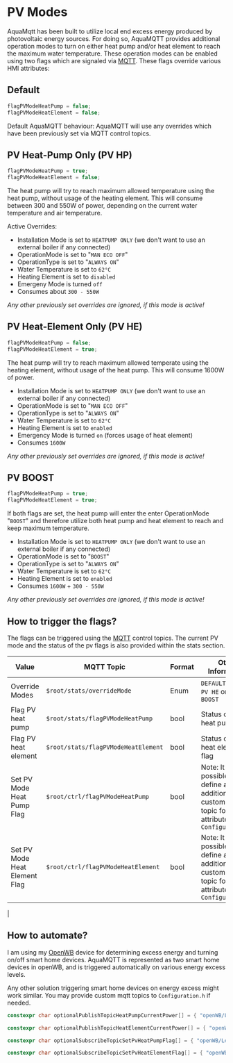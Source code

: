 # PV Modes

AquaMqtt has been built to utilize local end excess energy produced by photovoltaic energy sources. For doing so, AquaMQTT provides additional operation modes to turn on either heat pump and/or heat element to reach the maximum water temperature. These operation modes can be enabled using two flags which are signaled via [MQTT](./MQTT.md). These flags override various HMI attributes:

## Default

```C
flagPVModeHeatPump = false;
flagPVModeHeatElement = false;
```

Default AquaMQTT behaviour: AquaMQTT will use any overrides which have been previously set via MQTT control topics.

## PV Heat-Pump Only (PV HP)

```C
flagPVModeHeatPump = true;
flagPVModeHeatElement = false;
```

The heat pump will try to reach maximum allowed temperature using the heat pump, without usage of the heating element. This will consume between 300 and 550W of power, depending on the current water temperature and air temperature.

Active Overrides:
- Installation Mode is set to `HEATPUMP ONLY` (we don't want to use an external boiler if any connected)
- OperationMode is set to "`MAN ECO OFF`"
- OperationType is set to "`ALWAYS ON`"
- Water Temperature is set to `62°C`
- Heating Element is set to `disabled`
- Emergeny Mode is turned `off`
- Consumes about `300 - 550W`

*Any other previously set overrides are ignored, if this mode is active!*

## PV Heat-Element Only (PV HE)

```C
flagPVModeHeatPump = false;
flagPVModeHeatElement = true;
```

The heat pump will try to reach maximum allowed temperate using the heating element, without usage of the heat pump. This will consume 1600W of power.

- Installation Mode is set to `HEATPUMP ONLY` (we don't want to use an external boiler if any connected)
- OperationMode is set to "`MAN ECO OFF`"
- OperationType is set to "`ALWAYS ON`"
- Water Temperature is set to `62°C`
- Heating Element is set to `enabled`
- Emergency Mode is turned `on` (forces usage of heat element)
- Consumes `1600W`

*Any other previously set overrides are ignored, if this mode is active!*

## PV BOOST

```C
flagPVModeHeatPump = true;
flagPVModeHeatElement = true;
```

If both flags are set, the heat pump will enter the enter OperationMode "`BOOST`" and therefore utilize both heat pump and heat element to reach and keep maximum temperature.

- Installation Mode is set to `HEATPUMP ONLY` (we don't want to use an external boiler if any connected)
- OperationMode is set to "`BOOST`"
- OperationType is set to "`ALWAYS ON`"
- Water Temperature is set to `62°C`
- Heating Element is set to `enabled`
- Consumes `1600W` + `300 - 550W`

*Any other previously set overrides are ignored, if this mode is active!*

## How to trigger the flags?

The flags can be triggered using the [MQTT](./MQTT.md) control topics. The current PV mode and the status of the pv flags is also provided within the stats section.

| Value                            |                            MQTT Topic | Format |                                Other Information |
|----------------------------------|---------------------------------------|-------|--------------------------------------------------|
| Override Modes         | `$root/stats/overrideMode` | Enum |  `DEFAULT`, `PV HP`, `PV HE` or `PV BOOST`   |
| Flag PV heat pump      | `$root/stats/flagPVModeHeatPump` | bool | Status of the pv heat pump flag  |
| Flag PV heat element   | `$root/stats/flagPVModeHeatElement` | bool | Status of the pv heat element flag
| Set PV Mode Heat Pump Flag                 | `$root/ctrl/flagPVModeHeatPump`       |   bool           | Note: It is possible to define an additional custom mqtt topic for this attribute within `Configuration.h`  |
| Set PV Mode Heat Element Flag                 | `$root/ctrl/flagPVModeHeatElement`       |   bool           |  Note: It is possible to define an additional custom mqtt topic for this attribute within `Configuration.h`  |
   |

## How to automate?

I am using my [OpenWB](https://github.com/snaptec/openWB) device for determining excess energy and turning on/off smart home devices. AquaMQTT is represented as two smart home devices in openWB, and is triggered automatically on various energy excess levels.

Any other solution triggering smart home devices on energy excess might work similar. You may provide custom mqtt topics to `Configuration.h` if needed.

```C++
constexpr char optionalPublishTopicHeatPumpCurrentPower[] = { "openWB/LegacySmartHome/set/Devices/1/Aktpower" };

constexpr char optionalPublishTopicHeatElementCurrentPower[] = { "openWB/LegacySmartHome/set/Devices/2/Aktpower" };

constexpr char optionalSubscribeTopicSetPvHeatPumpFlag[] = { "openWB/LegacySmartHome/set/Devices/1/ReqRelay" };

constexpr char optionalSubscribeTopicSetPvHeatElementFlag[] = { "openWB/LegacySmartHome/set/Devices/2/ReqRelay" };
```
